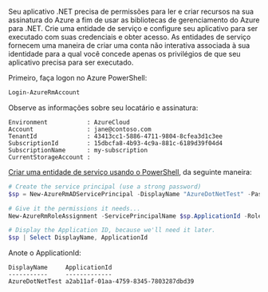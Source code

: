 Seu aplicativo .NET precisa de permissões para ler e criar recursos na sua assinatura do Azure a fim de usar as bibliotecas de gerenciamento do Azure para .NET. Crie uma entidade de serviço e configure seu aplicativo para ser executado com suas credenciais e obter acesso. As entidades de serviço fornecem uma maneira de criar uma conta não interativa associada à sua identidade para a qual você concede apenas os privilégios de que seu aplicativo precisa para ser executado.

Primeiro, faça logon no Azure PowerShell:

```powershell
Login-AzureRmAccount
```

Observe as informações sobre seu locatário e assinatura:

```plaintext
Environment           : AzureCloud
Account               : jane@contoso.com
TenantId              : 43413cc1-5886-4711-9804-8cfea3d1c3ee
SubscriptionId        : 15dbcfa8-4b93-4c9a-881c-6189d39f04d4
SubscriptionName      : my-subscription
CurrentStorageAccount : 
```

[Criar uma entidade de serviço usando o PowerShell](/powershell/azure/create-azure-service-principal-azureps), da seguinte maneira:

```powershell
# Create the service principal (use a strong password)
$sp = New-AzureRmADServicePrincipal -DisplayName "AzureDotNetTest" -Password "password"

# Give it the permissions it needs...
New-AzureRmRoleAssignment -ServicePrincipalName $sp.ApplicationId -RoleDefinitionName Contributor

# Display the Application ID, because we'll need it later.
$sp | Select DisplayName, ApplicationId
```

Anote o ApplicationId:

```plaintext
DisplayName     ApplicationId
-----------     -------------
AzureDotNetTest a2ab11af-01aa-4759-8345-7803287dbd39
```
